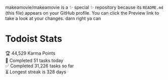 makeamovie/makeamovie is a ✨ special ✨ repository because its `README.md` (this file) appears on your GitHub profile.
You can click the Preview link to take a look at your changes. darn right ya can

# Todoist Stats

<!-- TODO-IST:START -->
🏆  44,529 Karma Points           
🌸  Completed 51 tasks today           
✅  Completed 31,226 tasks so far           
⏳  Longest streak is 328 days
<!-- TODO-IST:END -->